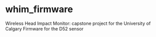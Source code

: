 # whim_firmware
Wireless Head Impact Monitor: capstone project for the University of Calgary
Firmware for the D52 sensor
